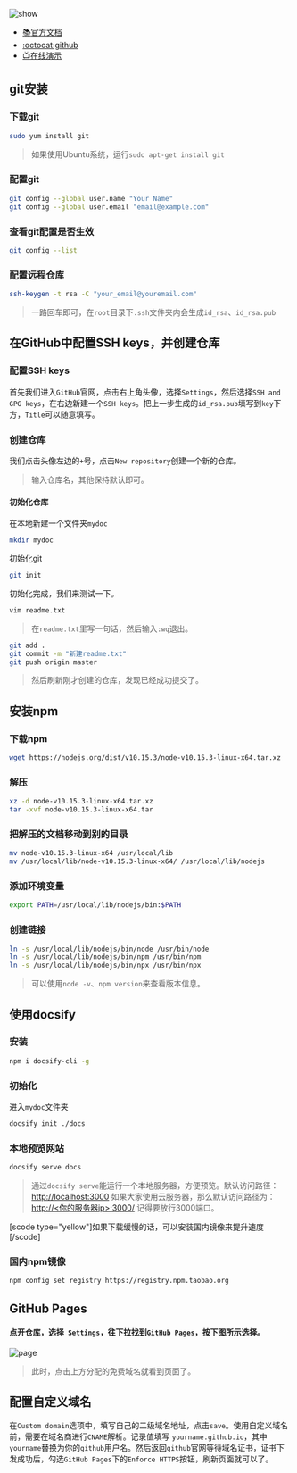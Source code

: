 ![show](https://image.lvzhenye.club/article/image/cid52-docsify.png)

* [:books:官方文档](https://docsify.js.org/ "官方文档")
* [:octocat:github](https://github.com/Aye-hub/1mi "github")
* [:tv:在线演示](https://www.airbus.club)

## git安装

### 下载git
```bash
sudo yum install git
```

> 如果使用Ubuntu系统，运行`sudo apt-get install git`

### 配置git
```bash
git config --global user.name "Your Name" 
git config --global user.email "email@example.com"
```

### 查看git配置是否生效
```bash
git config --list
```

### 配置远程仓库
```bash
ssh-keygen -t rsa -C "your_email@youremail.com"
```

> 一路回车即可，在`root`目录下`.ssh`文件夹内会生成`id_rsa`、`id_rsa.pub`

## 在GitHub中配置SSH keys，并创建仓库

### 配置SSH keys
首先我们进入`GitHub`官网，点击右上角头像，选择`Settings`，然后选择`SSH and GPG keys`，在右边新建一个`SSH keys`。把上一步生成的`id_rsa.pub`填写到`key`下方，`Title`可以随意填写。

### 创建仓库
我们点击头像左边的`+`号，点击`New repository`创建一个新的仓库。

> 输入仓库名，其他保持默认即可。

#### 初始化仓库
在本地新建一个文件夹`mydoc`
```bash
mkdir mydoc
```
初始化git
```bash
git init
```
初始化完成，我们来测试一下。
```bash
vim readme.txt
```

> 在`readme.txt`里写一句话，然后输入`:wq`退出。

```bash
git add .
git commit -m "新建readme.txt"
git push origin master
```

> 然后刷新刚才创建的仓库，发现已经成功提交了。

## 安装npm

### 下载npm
```bash
wget https://nodejs.org/dist/v10.15.3/node-v10.15.3-linux-x64.tar.xz
```
### 解压
```bash
xz -d node-v10.15.3-linux-x64.tar.xz
tar -xvf node-v10.15.3-linux-x64.tar
```
### 把解压的文档移动到别的目录
```bash
mv node-v10.15.3-linux-x64 /usr/local/lib 
mv /usr/local/lib/node-v10.15.3-linux-x64/ /usr/local/lib/nodejs
```
### 添加环境变量
```bash
export PATH=/usr/local/lib/nodejs/bin:$PATH
```
### 创建链接
```bash
ln -s /usr/local/lib/nodejs/bin/node /usr/bin/node 
ln -s /usr/local/lib/nodejs/bin/npm /usr/bin/npm 
ln -s /usr/local/lib/nodejs/bin/npx /usr/bin/npx
```

> 可以使用`node -v`、`npm version`来查看版本信息。

## 使用docsify

### 安装
```bash
npm i docsify-cli -g
```
### 初始化
进入`mydoc`文件夹
```bash
docsify init ./docs
```

### 本地预览网站
```bash
docsify serve docs
```

> 通过`docsify serve`能运行一个本地服务器，方便预览。默认访问路径：[http://localhost:3000](http://localhost:3000/)
> 如果大家使用云服务器，那么默认访问路径为：[http://<你的服务器ip>:3000/](http://<你的服务器ip>:3000/)
> 记得要放行3000端口。

[scode type="yellow"]如果下载缓慢的话，可以安装国内镜像来提升速度[/scode]
### 国内npm镜像
```bash
npm config set registry https://registry.npm.taobao.org
```

## GitHub Pages

#### 点开仓库，选择` Settings`，往下拉找到`GitHub Pages`，按下图所示选择。

![page](https://image.lvzhenye.club/article/image/cid52-1.png)

> 此时，点击上方分配的免费域名就看到页面了。

## 配置自定义域名
在`Custom domain`选项中，填写自己的二级域名地址，点击`save`。使用自定义域名前，需要在域名商进行`CNAME`解析。记录值填写 `yourname.github.io`，其中`yourname`替换为你的`github`用户名。然后返回`github`官网等待域名证书，证书下发成功后，勾选`GitHub Pages`下的`Enforce HTTPS`按钮，刷新页面就可以了。